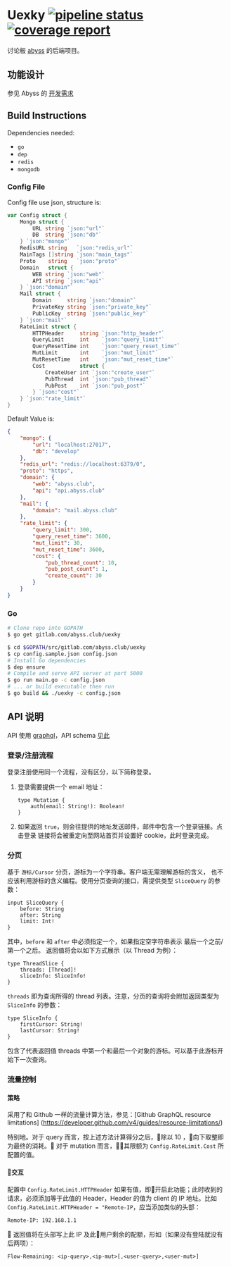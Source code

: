 # Uexky [![pipeline status](https://gitlab.com/abyss.club/uexky/badges/master/pipeline.svg)](https://gitlab.com/abyss.club/uexky/commits/master) [![coverage report](https://gitlab.com/abyss.club/uexky/badges/master/coverage.svg)](https://gitlab.com/abyss.club/uexky/commits/master)

讨论板 [abyss](https://gitlab.com/abyss.club/abyss) 的后端项目。

## 功能设计

参见 Abyss 的 [开发需求](https://gitlab.com/abyss.club/abyss#%E5%BC%80%E5%8F%91%E9%9C%80%E6%B1%82%E5%8F%8A%E7%9B%B8%E5%85%B3%E5%90%8D%E8%AF%8D)

## Build Instructions

Dependencies needed:

* `go`
* `dep`
* `redis`
* `mongodb`

### Config File

Config file use json, structure is:

```go
var Config struct {
    Mongo struct {
        URL string `json:"url"`
        DB  string `json:"db"`
    } `json:"mongo"`
    RedisURL string   `json:"redis_url"`
    MainTags []string `json:"main_tags"`
    Proto    string   `json:"proto"`
    Domain   struct {
        WEB string `json:"web"`
        API string `json:"api"`
    } `json:"domain"`
    Mail struct {
        Domain     string `json:"domain"`
        PrivateKey string `json:"private_key"`
        PublicKey  string `json:"public_key"`
    } `json:"mail"`
    RateLimit struct {
        HTTPHeader     string `json:"http_header"`
        QueryLimit     int    `json:"query_limit"`
        QueryResetTime int    `json:"query_reset_time"`
        MutLimit       int    `json:"mut_limit"`
        MutResetTime   int    `json:"mut_reset_time"`
        Cost           struct {
            CreateUser int `json:"create_user"`
            PubThread  int `json:"pub_thread"`
            PubPost    int `json:"pub_post"`
        } `json:"cost"`
    } `json:"rate_limit"`
}
```

Default Value is:

```json
{
    "mongo": {
        "url": "localhost:27017",
        "db": "develop"
    },
    "redis_url": "redis://localhost:6379/0",
    "proto": "https",
    "domain": {
        "web": "abyss.club",
        "api": "api.abyss.club"
    },
    "mail": {
        "domain": "mail.abyss.club"
    },
    "rate_limit": {
        "query_limit": 300,
        "query_reset_time": 3600,
        "mut_limit": 30,
        "mut_reset_time": 3600,
        "cost": {
            "pub_thread_count": 10,
            "pub_post_count": 1,
            "create_count": 30
        }
    }
}
```

### Go

```bash
# Clone repo into GOPATH
$ go get gitlab.com/abyss.club/uexky

$ cd $GOPATH/src/gitlab.com/abyss.club/uexky
$ cp config.sample.json config.json
# Install Go dependencies
$ dep ensure
# Compile and serve API server at port 5000
$ go run main.go -c config.json
# ... or build executable then run
$ go build && ./uexky -c config.json
```

## API 说明

API 使用 [graphql](https://graphql.org/)，API schema [见此](https://gitlab.com/abyss.club/abyss/blob/master/api.gql)

### 登录/注册流程

登录注册使用同一个流程，没有区分，以下简称登录。

1. 登录需要提供一个 email 地址：

    ```
    type Mutation {
        auth(email: String!): Boolean!
    }
    ```

2. 如果返回 `true`，则会往提供的地址发送邮件，邮件中包含一个登录链接。点击登录
链接将会被重定向至网站首页并设置好 cookie，此时登录完成。

### 分页

基于 `游标/Cursor` 分页，游标为一个字符串。客户端无需理解游标的含义，
也不应该利用游标的含义编程。使用分页查询的接口，需提供类型 `SliceQuery` 的参数：

```
input SliceQuery {
    before: String
    after: String
    limit: Int!
}
```

其中，`before` 和 `after` 中必须指定一个，如果指定空字符串表示 最后一个之前/第一个之后。
返回值将会以如下方式展示（以 Thread 为例）：

```
type ThreadSlice {
    threads: [Thread]!
    sliceInfo: SliceInfo!
}
```

`threads` 即为查询所得的 thread 列表。注意，分页的查询将会附加返回类型为 `SliceInfo` 的参数：

```
type SliceInfo {
    firstCursor: String!
    lastCursor: String!
}
```

包含了代表返回值 threads 中第一个和最后一个对象的游标。可以基于此游标开始下一次查询。

### 流量控制

#### 策略

采用了和 Github 一样的流量计算方法，参见：[Github GraphQL resource limitations]
(https://developer.github.com/v4/guides/resource-limitations/)

特别地。对于 query 而言，按上述方法计算得分之后，除以 10 ，向下取整即为最终的消耗。
对于 mutation 而言，其限额为 `Config.RateLimit.Cost` 所配置的值。

#### 交互

配置中 `Config.RateLimit.HTTPHeader` 如果有值，即开启此功能；此时收到的请求，必须添加等于此值的 Header，Header 的值为 client 的 IP 地址。比如 `Config.RateLimit.HTTPHeader = "Remote-IP`，应当添加类似的头部：

```
Remote-IP: 192.168.1.1
```

返回值将在头部写上此 IP 及此用户剩余的配额，形如（如果没有登陆就没有后两项）：

```
Flow-Remaining: <ip-query>,<ip-mut>[,<user-query>,<user-mut>]
```
